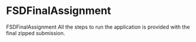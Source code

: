 # FSDFinalAssignment
FSDFinalAssignment
All the steps to run the application is provided with the final zipped submission.
